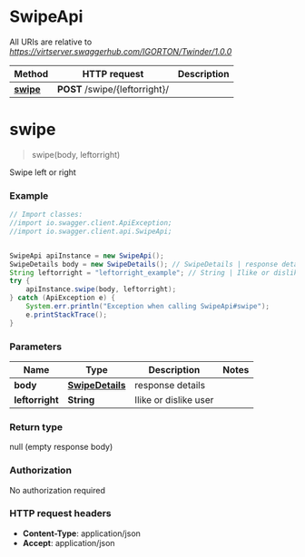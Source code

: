 # SwipeApi

All URIs are relative to *https://virtserver.swaggerhub.com/IGORTON/Twinder/1.0.0*

Method | HTTP request | Description
------------- | ------------- | -------------
[**swipe**](SwipeApi.md#swipe) | **POST** /swipe/{leftorright}/ | 

<a name="swipe"></a>
# **swipe**
> swipe(body, leftorright)



Swipe left or right

### Example
```java
// Import classes:
//import io.swagger.client.ApiException;
//import io.swagger.client.api.SwipeApi;


SwipeApi apiInstance = new SwipeApi();
SwipeDetails body = new SwipeDetails(); // SwipeDetails | response details
String leftorright = "leftorright_example"; // String | Ilike or dislike user
try {
    apiInstance.swipe(body, leftorright);
} catch (ApiException e) {
    System.err.println("Exception when calling SwipeApi#swipe");
    e.printStackTrace();
}
```

### Parameters

Name | Type | Description  | Notes
------------- | ------------- | ------------- | -------------
 **body** | [**SwipeDetails**](SwipeDetails.md)| response details |
 **leftorright** | **String**| Ilike or dislike user |

### Return type

null (empty response body)

### Authorization

No authorization required

### HTTP request headers

 - **Content-Type**: application/json
 - **Accept**: application/json

